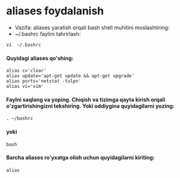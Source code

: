 # aliases foydalanish

- Vazifa: aliases yaratish orqali bash shell muhitini moslashtiring:
- ~/.bashrc faylini tahrirlash:

```
vi  ~/.bashrc
```

#### Quyidagi aliases  qo'shing:

```
alias c='clear'
alias update='apt-get update && apt-get upgrade'
alias ports='netstat -tulpn'
alias vi='vim'
```


#### Faylni saqlang va yoping. Chiqish va tizimga qayta kirish orqali o'zgartirishingizni tekshiring. Yoki oddiygina quyidagilarni yozing:

```
. ~/bashrc
```

#### yoki

```
bash
```

#### Barcha aliases roʻyxatga olish uchun quyidagilarni kiriting:

```
alias
```

